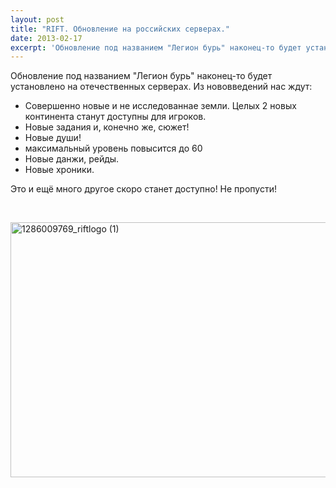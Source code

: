 ```yaml
---
layout: post
title: "RIFT. Обновление на российских серверах."
date: 2013-02-17
excerpt: 'Обновление под названием "Легион бурь" наконец-то будет установлено на отечественных серверах. Из нововведений нас ждут...'
---
```


Обновление под названием "Легион бурь" наконец-то будет установлено на отечественных серверах. Из нововведений нас ждут:
<ul>
	<li><span style="line-height: 13px;">Совершенно новые и не исследованнае земли. Целых 2 новых континента станут доступны для игроков.</span></li>
	<li><span style="line-height: 13px;">Новые задания и, конечно же, сюжет!</span></li>
	<li><span style="line-height: 13px;">Новые души!</span></li>
	<li><span style="line-height: 13px;"> максимальный уровень повысится до 60</span></li>
	<li><span style="line-height: 13px;">Новые данжи, рейды.</span></li>
	<li><span style="line-height: 13px;">Новые хроники.</span></li>
</ul>
Это и ещё много другое скоро станет доступно! Не пропусти!

&nbsp;

<a href="http://gamersoul.ru/wp-content/uploads/2013/02/1286009769_riftlogo-1.jpg"><img class="wp-image-1376 aligncenter" alt="1286009769_riftlogo (1)" src="http://gamersoul.ru/wp-content/uploads/2013/02/1286009769_riftlogo-1.jpg" width="624" height="408" /></a>